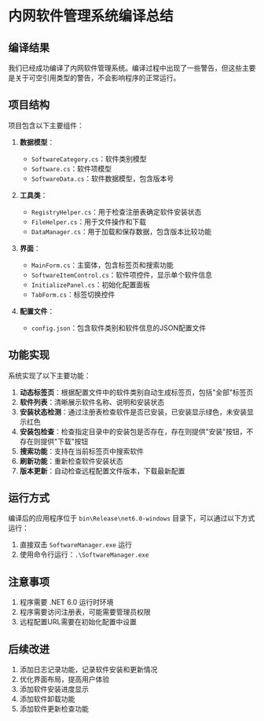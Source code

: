 # 内网软件管理系统编译总结

## 编译结果

我们已经成功编译了内网软件管理系统。编译过程中出现了一些警告，但这些主要是关于可空引用类型的警告，不会影响程序的正常运行。

## 项目结构

项目包含以下主要组件：

1. **数据模型**：
   - `SoftwareCategory.cs`：软件类别模型
   - `Software.cs`：软件项模型
   - `SoftwareData.cs`：软件数据模型，包含版本号

2. **工具类**：
   - `RegistryHelper.cs`：用于检查注册表确定软件安装状态
   - `FileHelper.cs`：用于文件操作和下载
   - `DataManager.cs`：用于加载和保存数据，包含版本比较功能

3. **界面**：
   - `MainForm.cs`：主窗体，包含标签页和搜索功能
   - `SoftwareItemControl.cs`：软件项控件，显示单个软件信息
   - `InitializePanel.cs`：初始化配置面板
   - `TabForm.cs`：标签切换控件

4. **配置文件**：
   - `config.json`：包含软件类别和软件信息的JSON配置文件

## 功能实现

系统实现了以下主要功能：

1. **动态标签页**：根据配置文件中的软件类别自动生成标签页，包括"全部"标签页
2. **软件列表**：清晰展示软件名称、说明和安装状态
3. **安装状态检测**：通过注册表检查软件是否已安装，已安装显示绿色，未安装显示红色
4. **安装包检查**：检查指定目录中的安装包是否存在，存在则提供"安装"按钮，不存在则提供"下载"按钮
5. **搜索功能**：支持在当前标签页中搜索软件
6. **刷新功能**：重新检查软件安装状态
7. **版本更新**：自动检查远程配置文件版本，下载最新配置

## 运行方式

编译后的应用程序位于 `bin\Release\net6.0-windows` 目录下，可以通过以下方式运行：

1. 直接双击 `SoftwareManager.exe` 运行
2. 使用命令行运行：`.\SoftwareManager.exe`

## 注意事项

1. 程序需要 .NET 6.0 运行时环境
2. 程序需要访问注册表，可能需要管理员权限
3. 远程配置URL需要在初始化配置中设置

## 后续改进

1. 添加日志记录功能，记录软件安装和更新情况
2. 优化界面布局，提高用户体验
3. 添加软件安装进度显示
4. 添加软件卸载功能
5. 添加软件更新检查功能